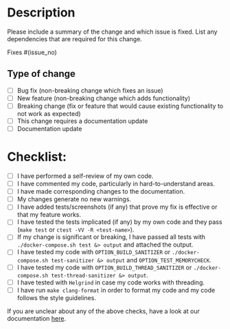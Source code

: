 # Description

Please include a summary of the change and which issue is fixed. List any dependencies that are required for this change.

Fixes #(issue_no)

<!-- Replace `issue_no` with the issue number which is fixed in this PR -->

## Type of change

<!-- Please delete options that are not relevant. -->

- [ ] Bug fix (non-breaking change which fixes an issue)
- [ ] New feature (non-breaking change which adds functionality)
- [ ] Breaking change (fix or feature that would cause existing functionality to not work as expected)
- [ ] This change requires a documentation update
- [ ] Documentation update

# Checklist:

- [ ] I have performed a self-review of my own code.
- [ ] I have commented my code, particularly in hard-to-understand areas.
- [ ] I have made corresponding changes to the documentation.
- [ ] My changes generate no new warnings.
- [ ] I have added tests/screenshots (if any) that prove my fix is effective or that my feature works.
- [ ] I have tested the tests implicated (if any) by my own code and they pass (`make test` or `ctest -VV -R <test-name>`).
- [ ] If my change is significant or breaking, I have passed all tests with `./docker-compose.sh test &> output` and attached the output.
- [ ] I have tested my code with `OPTION_BUILD_SANITIZER` or `./docker-compose.sh test-sanitizer &> output` and `OPTION_TEST_MEMORYCHECK`.
- [ ] I have tested my code with `OPTION_BUILD_THREAD_SANITIZER` or `./docker-compose.sh test-thread-sanitizer &> output`.
- [ ] I have tested with `Helgrind` in case my code works with threading.
- [ ] I have run `make clang-format` in order to format my code and my code follows the style guidelines.

If you are unclear about any of the above checks, have a look at our documentation [here](https://github.com/metacall/core/blob/develop/docs/README.md#63-debugging).
